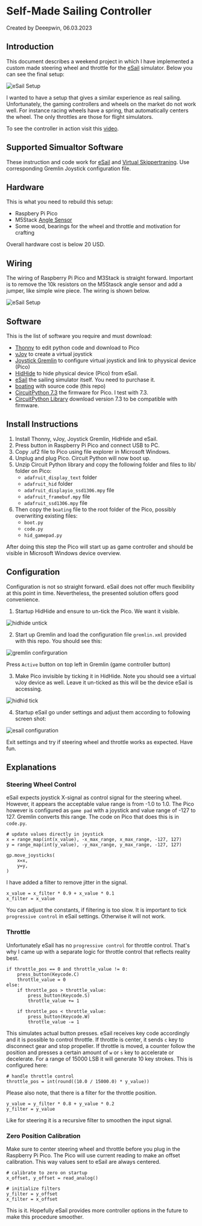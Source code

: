 # Self-Made Sailing Controller

Created by Deeepwin, 06.03.2023

## Introduction

This document describes a weekend project in which I have implemented a custom made steering wheel and throttle for the [eSail](https://www.esailyachtsimulator.com/) simulator. Below you can see the final setup:

![eSail Setup](boating/pics/setup.png)

I wanted to have a setup that gives a similar experience as real sailing. Unfortunately, the gaming controllers and wheels on the market do not work well. For instance racing wheels have a spring, that automatically centers the wheel. The only throttles are those for flight simulators.

To see the controller in action visit this [video](https://youtu.be/DC0lWL9rUmc).

## Supported Simualtor Software

These instruction and code work for [eSail](https://www.esailyachtsimulator.com/) and [Virtual Skippertraning](https://www.blue-2.at/virtual-skippertrainer/). Use corresponding Gremlin Joystick configuration file. 

## Hardware

This is what you need to rebuild this setup:

- Raspbery Pi Pico
- M5Stack [Angle Sensor](https://docs.m5stack.com/en/unit/angle)
- Some wood, bearings for the wheel and throttle and motivation for crafting

Overall hardware cost is below 20 USD.

## Wiring

The wiring of Raspberry Pi Pico and M3Stack is straight forward. Important is to remove the 10k resistors on the M5Stasck angle sensor and add a jumper, like simple wire piece. The wiring is shown below.

![eSail Setup](boating/pics/wiring.png)
## Software

This is the list of software you require and must download:

- [Thonny](https://thonny.org/) to edit python code and download to Pico
- [vJoy](https://sourceforge.net/projects/vjoystick/) to create a virtual joystick
- [Joystick Gremlin](https://github.com/WhiteMagic/JoystickGremlin) to configure virtual joystick and link to phyysical device (Pico)
- [HidHide](https://github.com/ViGEm/HidHide) to hide physical device (Pico) from eSail.
- [eSail](https://store.steampowered.com/app/794860/ESAIL_SEGELSIMULATOR/) the sailing simulator itself. You need to purchase it.
- [boating](https://github.com/deeepwin/home-gaming/tree/main/boating) with source code (this repo)
- [CircuitPython 7.3](https://adafruit-circuit-python.s3.amazonaws.com/bin/raspberry_pi_pico/en_US/adafruit-circuitpython-raspberry_pi_pico-en_US-7.3.2.uf2) the firmware for Pico. I test with 7.3.
- [CircuitPython Library](https://circuitpython.org/libraries) download version 7.3 to be compatible with firmware.


## Install Instructions

1. Install Thonny, vJoy, Joystick Gremlin, HidHide and eSail.
2. Press button in Raspberry Pi Pico and connect USB to PC.
3. Copy .uf2 file to Pico using file explorer in Microsoft Windows.
4. Unplug and plug Pico. Circuit Python will now boot up.
5. Unzip Circuit Python library and copy the following folder and files to lib/ folder on Pico:
   - `adafruit_display_text` folder
   - `adafruit_hid` folder
   - `adafruit_displayio_ssd1306.mpy` file
   - `adafruit_framebuf.mpy` file
   - `adafruit_ssd1306.mpy` file 
6. Then copy the `boating` file to the root folder of the Pico, possibly overwriting existing files:
   - `boot.py`
   - `code.py`
   - `hid_gamepad.py`

After doing this step the Pico will start up as game controller and should be visible in Microsoft Windows device overview.

## Configuration

Configuration is not so straight forward. eSail does not offer much flexibility at this point in time. Nevertheless, the presented solution offers good convenience.

1. Startup HidHide and ensure to un-tick the Pico. We want it visible.

![hidhide untick](boating/pics/hidhid_0.png)

2. Start up Gremlin and load the configuration file `gremlin.xml` provided with this repo. You should see this:

![gremlin confirguration](boating/pics/gremlin_0.png)
 
Press `Active` button on top left in Gremlin (game controller button)

3. Make Pico invisible by ticking it in HidHide. Note you should see a virtual vJoy device as well. Leave it un-ticked as this will be the device eSail is accessing.

![hidhid tick](boating/pics/hidhid_2.png)

4. Startup eSail go under settings and adjust them according to following screen shot:

![esail configuration](boating/pics/esail.png)

Exit settings and try if steering wheel and throttle works as expected. Have fun.

## Explanations

### Steering Wheel Control

eSail expects joystick X-signal as control signal for the steering wheel. However, it appears the acceptable value range is from -1.0 to 1.0. The Pico however is configured as `game pad` with a joystick and value range of -127 to 127. Gremlin converts this range. The code on Pico that does this is in `code.py`.

```
# update values directly in joystick
x = range_map(int(x_value), -x_max_range, x_max_range, -127, 127)
y = range_map(int(y_value), -y_max_range, y_max_range, -127, 127)
    
gp.move_joysticks(
    x=x,
    y=y,
)
```

I have added a filter to remove jitter in the signal.

```
x_value = x_filter * 0.9 + x_value * 0.1
x_filter = x_value
```
You can adjust the constants, if filtering is too slow. It is important to tick `progressive control` in eSail settings. Otherwise it will not work.

### Throttle

Unfortunately eSail has no `progressive control` for throttle control. That's why I came up with a separate logic for throttle control that reflects reality best.

```
if throttle_pos == 0 and throttle_value != 0:
    press_button(Keycode.C)
    throttle_value = 0
else:
    if throttle_pos > throttle_value:
        press_button(Keycode.S)
        throttle_value += 1
        
    if throttle_pos < throttle_value:
        press_button(Keycode.W)
        throttle_value -= 1
```

This simulates actual button presses. eSail receives key code accordingly and it is possible to control throttle. If throttle is center, it sends `c` key to disconnect gear and stop propeller. If throttle is moved, a counter follow the position and presses a certain amount of `w` or `s` key to accelerate or decelerate. For a range of 15000 LSB it will generate 10 key strokes. This is configured here:

```
# handle throttle control
throttle_pos = int(round((10.0 / 15000.0) * y_value))
```

Please also note, that there is a filter for the throttle position.

```
y_value = y_filter * 0.8 + y_value * 0.2
y_filter = y_value
```

Like for steering it is a recursive filter to smoothen the input signal.

### Zero Position Calibration

Make sure to center steering wheel and throttle before you plug in the Raspberry Pi Pico. The Pico will use current reading to make an offset calibration. This way values sent to eSail are always centered.

```
# calibrate to zero on startup
x_offset, y_offset = read_analog()

# initialize filters
y_filter = y_offset
x_filter = x_offset
```

This is it. Hopefully eSail provides more controller options in the future to make this procedure smoother.


